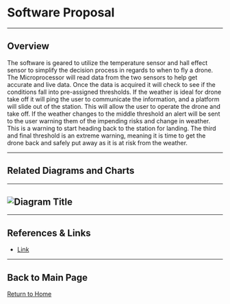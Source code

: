 #  **Software Proposal**

---

##  **Overview**  
The software is geared to utilize the temperature sensor and hall effect sensor to simplify the decision process in regards to when to fly a drone. The Microprocessor will read data from the two sensors to help get accurate and live data. Once the data is acquired it will check to see if the conditions fall into pre-assigned thresholds. If the weather is ideal for drone take off it will ping the user to communicate the information, and a platform will slide out of the station. This will allow the user to operate the drone and take off. If the weather changes to the middle threshold an alert will be sent to the user warning them of the impending risks and change in weather. This is a warning to start heading back to the station for landing. The third and final threshold is an extreme warning, meaning it is time to get the drone back and safely put away as it is at risk from the weather. 

---

##  **Related Diagrams and Charts**  

---
![Diagram Title](./image/Software-Proposal1.png)
---

---

##  **References & Links**  
- [Link](https://app.diagrams.net/#G1xlFvtV_mzvnqlJUobaKzlR6I_mj8l-aW#%7B%22pageId%22%3A%22e7e014a7-5840-1c2e-5031-d8a46d1fe8dd%22%7D)

---

##  **Back to Main Page**  
[ Return to Home](./index.md)
